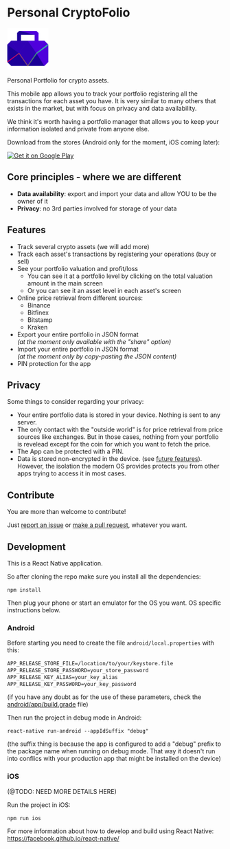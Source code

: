 # Personal CryptoFolio

![Personal CryptoFolio logo](https://github.com/improvein/personal-cryptofolio/blob/master/src/assets/images/main_logo.png)

Personal Portfolio for crypto assets.

This mobile app allows you to track your portfolio registering all the transactions for each asset you have. It is very similar to many others that exists in the market, but with focus on privacy and data availability.

We think it's worth having a portfolio manager that allows you to keep your information isolated and private from anyone else.

Download from the stores (Android only for the moment, iOS coming later):

<a href='https://play.google.com/store/apps/details?id=com.improvein.personalcryptofolio'><img alt='Get it on Google Play' height="50" src='https://play.google.com/intl/en_us/badges/images/generic/en_badge_web_generic.png'/></a>

## Core principles - where we are different

* **Data availability**: export and import your data and allow YOU to be the owner of it
* **Privacy**: no 3rd parties involved for storage of your data

## Features

* Track several crypto assets (we will add more)
* Track each asset's transactions by registering your operations (buy or sell)
* See your portfolio valuation and profit/loss
  * You can see it at a portfolio level by clicking on the total valuation amount in the main screen
  * Or you can see it an asset level in each asset's screen
* Online price retrieval from different sources:
  * Binance
  * Bitfinex
  * Bitstamp
  * Kraken
* Export your entire portfolio in JSON format<br>
  _(at the moment only available with the "share" option)_
* Import your entire portfolio in JSON format<br>
  _(at the moment only by copy-pasting the JSON content)_
* PIN protection for the app

## Privacy
Some things to consider regarding your privacy:

* Your entire portfolio data is stored in your device. Nothing is sent to any server.
* The only contact with the "outside world" is for price retrieval from price sources like exchanges. But in those cases, nothing from your portfolio is revelead except for the coin for which you want to fetch the price.
* The App can be protected with a PIN.
* Data is stored non-encrypted in the device. (see [future features](https://github.com/improvein/personal-cryptofolio/issues)).<br/>
  However, the isolation the modern OS provides protects you from other apps trying to access it in most cases.

## Contribute
You are more than welcome to contribute!

Just [report an issue](https://github.com/improvein/personal-cryptofolio/issues) or [make a pull request](https://github.com/improvein/personal-cryptofolio/pulls), whatever you want.

## Development
This is a React Native application.

So after cloning the repo make sure you install all the dependencies:
```
npm install
```

Then plug your phone or start an emulator for the OS you want. OS specific instructions below.

### Android
Before starting you need to create the file `android/local.properties` with this:
```
APP_RELEASE_STORE_FILE=/location/to/your/keystore.file
APP_RELEASE_STORE_PASSWORD=your_store_password
APP_RELEASE_KEY_ALIAS=your_key_alias
APP_RELEASE_KEY_PASSWORD=your_key_password
```
(if you have any doubt as for the use of these parameters, check the [android/app/build.grade](https://github.com/improvein/personal-cryptofolio/blob/master/android/app/build.grade) file)

Then run the project in debug mode in Android:
```
react-native run-android --appIdSuffix "debug"
```
(the suffix thing is because the app is configured to add a "debug" prefix to the package name when running on debug mode. That way it doesn't run into conflics with your production app that might be installed on the device)

### iOS
(@TODO: NEED MORE DETAILS HERE)

Run the project in iOS:
```
npm run ios
```

For more information about how to develop and build using React Native: https://facebook.github.io/react-native/
